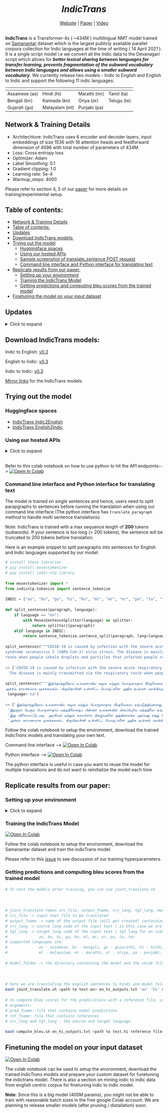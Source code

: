 <div align="center">
	<h1><b><i>IndicTrans</i></b></h1>
	<a href="http://indicnlp.ai4bharat.org/samanantar">Website</a> |
	<a href="https://arxiv.org/abs/2104.05596">Paper</a> |
        <a href="https://youtu.be/QwYPOd1eBtQ?t=383">Video</a><br><br>
</div>

**IndicTrans** is a Transformer-4x ( ~434M ) multilingual NMT model trained on [Samanantar](https://indicnlp.ai4bharat.org/samanantar) dataset which is the largest publicly available parallel corpora collection for Indic languages at the time of writing ( 14 April 2021 ). It is a single script model i.e we convert all the Indic data to the Devanagari script which allows for ***better lexical sharing between languages for transfer learning, prevents fragmentation of the subword vocabulary between Indic languages and allows using a smaller subword vocabulary***. We currently release two models - Indic to English and English to Indic and support the following 11 indic languages:

| <!-- -->      | <!-- -->       | <!-- -->     | <!-- -->    |
| ------------- | -------------- | ------------ | ----------- |
| Assamese (as) | Hindi (hi)     | Marathi (mr) | Tamil (ta)  |
| Bengali (bn)  | Kannada (kn)   | Oriya (or)   | Telugu (te) |
| Gujarati (gu) | Malayalam (ml) | Punjabi (pa) |

## Network & Training Details

- Architechture: IndicTrans uses 6 encoder and decoder layers, input embeddings of size 1536 with 16 attention heads and
feedforward dimension of 4096 with total number of parameters of 434M
- Loss: Cross entropy loss
- Optimizer: Adam
- Label Smoothing: 0.1
- Gradient clipping: 1.0
- Learning rate: 5e-4
- Warmup_steps: 4000

Please refer to section 4, 5 of our [paper](https://arxiv.org/ftp/arxiv/papers/2104/2104.05596.pdf) for more details on training/experimental setup.


## Table of contents:
- [Network & Training Details](#network--training-details)
- [Table of contents:](#table-of-contents)
- [Updates](#updates)
- [Download IndicTrans models:](#download-indictrans-models)
- [Trying out the model](#trying-out-the-model)
  - [Huggingface spaces](#huggingface-spaces)
  - [Using our hosted APIs](#using-our-hosted-apis)
  - [Sample screenshot of translate_sentence POST request](#sample-screenshot-of-translate_sentence-post-request)
  - [Command line interface and Python interface for translating text](#command-line-interface-and-python-interface-for-translating-text)
- [Replicate results from our paper:](#replicate-results-from-our-paper)
  - [Setting up your environment](#setting-up-your-environment)
  - [Training the IndicTrans Model](#training-the-indictrans-model)
  - [Getting predictions and computing bleu scores from the trained model](#getting-predictions-and-computing-bleu-scores-from-the-trained-model)
- [Finetuning the model on your input dataset](#finetuning-the-model-on-your-input-dataset)


## Updates
<details><summary>Click to expand </summary>
21 June 2022

```
Add more documentation on hosted API usage
```

18 December 2021

```
Tutorials updated with latest model links
```


26 November 2021
```
 - v0.3 models are now available for download
```

27 June 2021
```
- Updated links for indic to indic model
- Add more comments to training scripts
- Add link to [Samanantar Video](https://youtu.be/QwYPOd1eBtQ?t=383)
- Add folder structure in readme
- Add python wrapper for model inference
```

09 June 2021
```
- Updated links for models
- Added Indic to Indic model
```

09 May 2021
```
- Added fix for finetuning on datasets where some lang pairs are not present. Previously the script assumed the finetuning dataset will have data for all 11 indic lang pairs
- Added colab notebook for finetuning instructions
```
</details>

## Download IndicTrans models:

Indic to English: [v0.3](https://storage.googleapis.com/samanantar-public/V0.3/models/indic-en.zip)

English to Indic: [v0.3](https://storage.googleapis.com/samanantar-public/V0.3/models/en-indic.zip)

Indic to Indic:   [v0.3](https://storage.googleapis.com/samanantar-public/V0.3/models/m2m.zip)

[Mirror links](https://indicnlp.ai4bharat.org/indic-trans/#mirror-links) for the IndicTrans models

## Trying out the model

### Huggingface spaces

- [IndicTrans Indic2English](https://huggingface.co/spaces/ai4bharat/IndicTrans-Indic2English)
- [IndicTrans English2Indic](https://huggingface.co/spaces/ai4bharat/IndicTrans-English2Indic)


### Using our hosted APIs

<details><summary>Click to expand </summary>

Please visit [API documentation](http://216.48.182.174:5050/docs#) to read more about the available API endpoints/methods you can use.

### Sample screenshot of translate_sentence POST request

Go to [API documentation](http://216.48.182.174:5050/docs#), scroll to translate_sentence POST request endpoint and click "Try it out" button.

<br>

<p align="left">
<img src="./sample_images/translate_try_it_out.png" width=50% height=50% />
</p>

<br>

To try english to tamil translation, set the source language to "en" and target language to "ta" and enter your sentence in the "text" field:

<br>

<p align="left">
<img src="./sample_images/translate_en-ta.png" width=50% height=50% />
</p>

<br>

Check the translation result in response:

<p align="left">
<img src="./sample_images/response_en-ta.png" width=50% height=50% />
</p>

<br>

Visit the [API documentation](http://216.48.182.174:5050/docs#)to check other supported methods:

<p align="left">
<img src="./sample_images/api_methods.png" width=50% height=50% />
</p>
</details>

<br>

Refer to this colab notebook on how to use python to hit the API endpoints--> [![Open In Colab](https://colab.research.google.com/assets/colab-badge.svg)](https://colab.research.google.com/github/AI4Bharat/indicTrans/blob/main/indicTrans_hosted_api_inference.ipynb)


### Command line interface and Python interface for translating text

The model is trained on single sentences and hence, users need to split parapgraphs to sentences before running the translation when using our command line interface (The python interface has `translate_paragraph` method to handle multi sentence translations).

Note: IndicTrans is trained with a max sequence length of **200** tokens (subwords). If your sentence is too long (> 200 tokens), the sentence will be truncated to 200 tokens before translation.

Here is an example snippet to split paragraphs into sentences for English and Indic languages supported by our model:
```python
# install these libraries
# pip install mosestokenizer
# pip install indic-nlp-library

from mosestokenizer import *
from indicnlp.tokenize import sentence_tokenize

INDIC = ["as", "bn", "gu", "hi", "kn", "ml", "mr", "or", "pa", "ta", "te"]

def split_sentences(paragraph, language):
    if language == "en":
        with MosesSentenceSplitter(language) as splitter:
            return splitter([paragraph])
    elif language in INDIC:
        return sentence_tokenize.sentence_split(paragraph, lang=language)

split_sentences("""COVID-19 is caused by infection with the severe acute respiratory
syndrome coronavirus 2 (SARS-CoV-2) virus strain. The disease is mainly transmitted via the respiratory
route when people inhale droplets and particles that infected people release as they breathe, talk, cough, sneeze, or sing. """, language='en')

>> ['COVID-19 is caused by infection with the severe acute respiratory syndrome coronavirus 2 (SARS-CoV-2) virus strain.',
 'The disease is mainly transmitted via the respiratory route when people inhale droplets and particles that infected people release as they breathe, talk, cough, sneeze, or sing.']

split_sentences("""இத்தொற்றுநோய் உலகளாவிய சமூக மற்றும் பொருளாதார சீர்குலைவை ஏற்படுத்தியுள்ளது.இதனால் பெரும் பொருளாதார மந்தநிலைக்குப் பின்னர் உலகளவில் மிகப்பெரிய மந்தநிலை ஏற்பட்டுள்ளது. இது விளையாட்டு,மத, அரசியல் மற்றும் கலாச்சார நிகழ்வுகளை ஒத்திவைக்க அல்லது ரத்து செய்ய வழிவகுத்தது.
அச்சம் காரணமாக முகக்கவசம், கிருமிநாசினி உள்ளிட்ட பொருட்களை அதிக நபர்கள் வாங்கியதால் விநியோகப் பற்றாக்குறை ஏற்பட்டது.""",
 language='ta')

>> ['இத்தொற்றுநோய் உலகளாவிய சமூக மற்றும் பொருளாதார சீர்குலைவை ஏற்படுத்தியுள்ளது.',
 'இதனால் பெரும் பொருளாதார மந்தநிலைக்குப் பின்னர் உலகளவில் மிகப்பெரிய மந்தநிலை ஏற்பட்டுள்ளது.',
 'இது விளையாட்டு,மத, அரசியல் மற்றும் கலாச்சார நிகழ்வுகளை ஒத்திவைக்க அல்லது ரத்து செய்ய வழிவகுத்தது.',
 'அச்சம் காரணமாக முகக்கவசம், கிருமிநாசினி உள்ளிட்ட பொருட்களை அதிக நபர்கள் வாங்கியதால் விநியோகப் பற்றாக்குறை ஏற்பட்டது.']


```

Follow the colab notebook to setup the environment, download the trained _IndicTrans_ models and translating your own text.

Command line interface --> [![Open In Colab](https://colab.research.google.com/assets/colab-badge.svg)](https://colab.research.google.com/github/AI4Bharat/indicTrans/blob/main/indictrans_fairseq_inference.ipynb)


Python interface       --> [![Open In Colab](https://colab.research.google.com/assets/colab-badge.svg)](https://colab.research.google.com/github/AI4Bharat/indicTrans/blob/main/indicTrans_python_interface.ipynb)

 The python interface is useful in case you want to reuse the model for multiple translations and do not want to reinitialize the model each time


 ## Replicate results from our paper:
 ###  Setting up your environment
<details><summary>Click to expand </summary>

```bash
cd indicTrans
git clone https://github.com/anoopkunchukuttan/indic_nlp_library.git
git clone https://github.com/anoopkunchukuttan/indic_nlp_resources.git
git clone https://github.com/rsennrich/subword-nmt.git
# install required libraries
pip install sacremoses pandas mock sacrebleu tensorboardX pyarrow indic-nlp-library

# Install fairseq from source
git clone https://github.com/pytorch/fairseq.git
cd fairseq
pip install --editable ./

```
</details>

### Training the IndicTrans Model
[![Open In Colab](https://colab.research.google.com/assets/colab-badge.svg)](https://colab.research.google.com/github/AI4Bharat/indicTrans/blob/main/IndicTrans_training.ipynb)


Follow the colab notebook to setup the environment, download the Samanantar dataset and train the indicTrans model.

Please refer to this [issue](https://github.com/AI4Bharat/indicTrans/issues/23) to see discussion of our training hyperparameters.

### Getting predictions and computing bleu scores from the trained model

```bash
# To test the models after training, you can use joint_translate.sh



# joint_translate takes src_file, output_fname, src_lang, tgt_lang, model_folder as inputs
# src_file -> input text file to be translated
# output_fname -> name of the output file (will get created) containing the model predictions
# src_lang -> source lang code of the input text ( in this case we are using en-indic model and hence src_lang would be 'en')
# tgt_lang -> target lang code of the input text ( tgt lang for en-indic model would be any of the 11 indic langs we trained on:
#              as, bn, hi, gu, kn, ml, mr, or, pa, ta, te)
# supported languages are:
#              as - assamese, bn - bengali, gu - gujarathi, hi - hindi, kn - kannada,
#              ml - malayalam, mr - marathi, or - oriya, pa - punjabi, ta - tamil, te - telugu

# model_folder -> the directory containing the model and the vocab files



# here we are translating the english sentences to hindi and model_folder contains the model checkpoint
bash joint_translate.sh <path to test.en> en_hi_outputs.txt 'en' 'hi' model_folder

# to compute bleu scores for the predicitions with a reference file, use the following command
# arguments:
# pred_fname: file that contains model predictions
# ref_fname: file that contains references
# src_lang and tgt_lang : the source and target language

bash compute_bleu.sh en_hi_outputs.txt <path to test.hi reference file> 'en' 'hi'

```


 ## Finetuning the model on your input dataset

[![Open In Colab](https://colab.research.google.com/assets/colab-badge.svg)](https://colab.research.google.com/github/AI4Bharat/indicTrans/blob/main/indicTrans_Finetuning.ipynb)

The colab notebook can be used to setup the environment, download the trained _IndicTrans_ models and prepare your custom dataset for funetuning the indictrans model. There is also a section on mining indic to indic data from english centric corpus for finetuning indic to indic model.

**Note**: Since this is a big model (400M params), you might not be able to train with reasonable batch sizes in the free google Colab account. We are planning to release smaller models (after pruning / distallation) soon.

<!-- ## Mining Indic to Indic pairs from english centric corpus

The `extract_non_english_pairs` in `scripts/extract_non_english_pairs.py` can be used to mine indic to indic pairs from english centric corpus.

As described in the [paper](https://arxiv.org/pdf/2104.05596.pdf) (section 2.5) , we use a very strict deduplication criterion to avoid the creation of very similar parallel sentences. For example, if an en sentence is aligned to *M* hi sentences and *N* ta sentences, then we would get *MN* hi-ta pairs. However, these pairs would be very similar and not contribute much to the training process. Hence, we retain only 1 randomly chosen pair out of these *MN* pairs.

```bash
extract_non_english_pairs(indir, outdir, LANGS):
    """
    Extracts non-english pair parallel corpora
    indir: contains english centric data in the following form:
            - directory named en-xx for language xx
            - each directory contains a train.en and train.xx
    outdir: output directory to store mined data for each pair.
            One directory is created for each pair.
    LANGS: list of languages in the corpus (other than English).
            The language codes must correspond to the ones used in the
            files and directories in indir. Prefarably, sort the languages
            in this list in alphabetic order. outdir will contain data for xx-yy,
            but not for yy-xx, so it will be convenient to have this list in sorted order.
    """
``` -->
